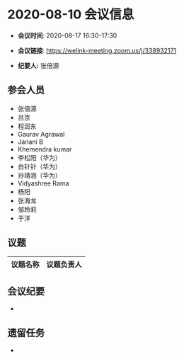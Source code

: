 # 2020-08-10 会议信息  

-  **会议时间**: 2020-08-17  16:30-17:30
-  **会议链接**: https://welink-meeting.zoom.us/j/338932171

-  **纪要人:** 张倍源

## 参会人员
- 张倍源
- 吕京
- 程润东
- Gaurav Agrawal
- Janani B
- Khemendra kumar
- 李松阳（华为）
- 白针针（华为）
- 孙靖涵（华为）
- Vidyashree Rama
- 杨阳
- 张海龙
- 邹玲莉
- 于洋

## 议题

议题名称 | 议题负责人
---- | ----


## 会议纪要
- 

## 遗留任务
- 
